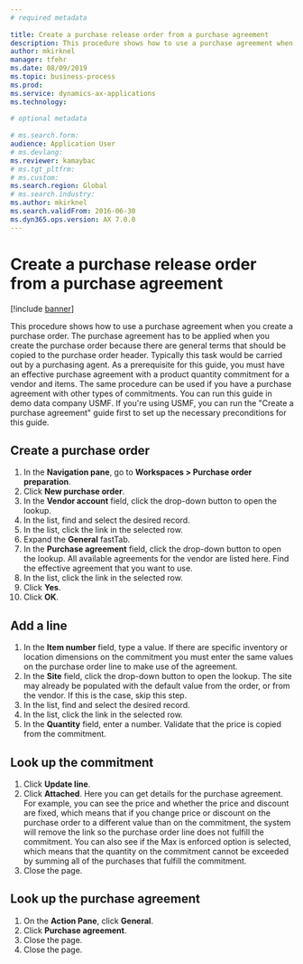 ```yaml
--- 
# required metadata 
 
title: Create a purchase release order from a purchase agreement
description: This procedure shows how to use a purchase agreement when you create a purchase order. 
author: mkirknel
manager: tfehr 
ms.date: 08/09/2019
ms.topic: business-process 
ms.prod:  
ms.service: dynamics-ax-applications 
ms.technology:  
 
# optional metadata 
 
# ms.search.form:   
audience: Application User 
# ms.devlang:  
ms.reviewer: kamaybac
# ms.tgt_pltfrm:  
# ms.custom:  
ms.search.region: Global
# ms.search.industry: 
ms.author: mkirknel
ms.search.validFrom: 2016-06-30 
ms.dyn365.ops.version: AX 7.0.0 
---
```

# Create a purchase release order from a purchase agreement

[!include [banner](../../includes/banner.md)]

This procedure shows how to use a purchase agreement when you create a purchase order. The purchase agreement has to be applied when you create the purchase order because there are general terms that should be copied to the purchase order header. Typically this task would be carried out by a purchasing agent. As a prerequisite for this guide, you must have an effective purchase agreement with a product quantity commitment for a vendor and items. The same procedure can be used if you have a purchase agreement with other types of commitments. You can run this guide in demo data company USMF. If you're using USMF, you can run the "Create a purchase agreement" guide first to set up the necessary preconditions for this guide.


## Create a purchase order
1. In the **Navigation pane**, go to **Workspaces > Purchase order preparation**. 
2. Click **New purchase order**.
3. In the **Vendor account** field, click the drop-down button to open the lookup.
4. In the list, find and select the desired record.
5. In the list, click the link in the selected row.
6. Expand the **General** fastTab.
7. In the **Purchase agreement** field, click the drop-down button to open the lookup. All available agreements for the vendor are listed here. Find the effective agreement that you want to use.  
8. In the list, click the link in the selected row.
9. Click **Yes**.
10. Click **OK**.

## Add a line
1. In the **Item number** field, type a value. If there are specific inventory or location dimensions on the commitment you must enter the same values on the purchase order line to make use of the agreement.  
2. In the **Site** field, click the drop-down button to open the lookup. The site may already be populated with the default value from the order, or from the vendor. If this is the case, skip this step.  
3. In the list, find and select the desired record.
4. In the list, click the link in the selected row.
5. In the **Quantity** field, enter a number. Validate that the price is copied from the commitment.  

## Look up the commitment
1. Click **Update line**.
2. Click **Attached**. Here you can get details for the purchase agreement. For example, you can see the price and whether the price and discount are fixed, which means that if you change price or discount on the purchase order to a different value than on the commitment, the system will remove the link so the purchase order line does not fulfill the commitment. You can also see if the Max is enforced option is selected, which means that the quantity on the commitment cannot be exceeded by summing all of the purchases that fulfill the commitment.  
3. Close the page.

## Look up the purchase agreement
1. On the **Action Pane**, click **General**.
2. Click **Purchase agreement**.
3. Close the page.
4. Close the page.

